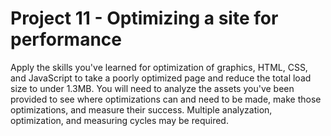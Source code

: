 # Project 11 - Optimizing a site for performance

Apply the skills you've learned for optimization of graphics, HTML, CSS, and JavaScript to take a poorly optimized page and reduce the total load size to under 1.3MB. You will need to analyze the assets you've been provided to see where optimizations can and need to be made, make those optimizations, and measure their success. Multiple analyzation, optimization, and measuring cycles may be required.
